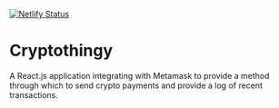 [![Netlify Status](https://api.netlify.com/api/v1/badges/454e0fee-5ecf-4223-9932-63ef02aff413/deploy-status)](https://app.netlify.com/sites/cryptowallettest/deploys)

# Cryptothingy

A React.js application integrating with Metamask to provide a method through which to send crypto payments and provide a log of recent transactions.
